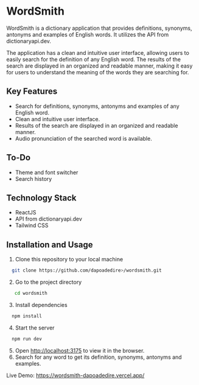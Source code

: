 # WordSmith

WordSmith is a dictionary application that provides definitions, synonyms, antonyms and examples of English words. It utilizes the API from dictionaryapi.dev.

The application has a clean and intuitive user interface, allowing users to easily search for the definition of any English word. The results of the search are displayed in an organized and readable manner, making it easy for users to understand the meaning of the words they are searching for.

## Key Features

- Search for definitions, synonyms, antonyms and examples of any English word.
- Clean and intuitive user interface.
- Results of the search are displayed in an organized and readable manner.
- Audio pronunciation of the searched word is available.

## To-Do

- Theme and font switcher
- Search history

## Technology Stack

- ReactJS
- API from dictionaryapi.dev
- Tailwind CSS

## Installation and Usage

1. Clone this repository to your local machine

 ```bash
   git clone https://github.com/dapoadedire>/wordsmith.git
 ```

2. Go to the project directory

```bash
   cd wordsmith
```

3. Install dependencies

```bash
  npm install
```

4. Start the server

```bash
  npm run dev
```

5. Open <http://localhost:3175> to view it in the browser.
6. Search for any word to get its definition, synonyms, antonyms and examples.

Live Demo: <https://wordsmith-dapoadedire.vercel.app/>
